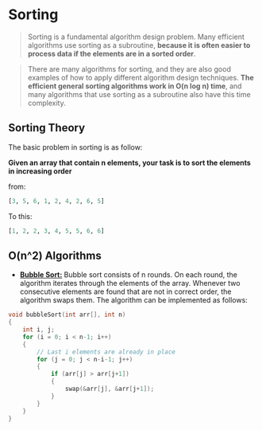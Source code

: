 # Sorting

> Sorting is a fundamental algorithm design problem. Many efficient algorithms
use sorting as a subroutine, **because it is often easier to process data if the
elements are in a sorted order**.

> There are many algorithms for sorting, and they are also good examples of
how to apply different algorithm design techniques. **The efficient general sorting
algorithms work in O(n log n) time**, and many algorithms that use sorting as a
subroutine also have this time complexity.

## Sorting Theory

The basic problem  in sorting is as follow:

**Given an array that contain n elements, your task is to sort the elements in increasing order**

from: 
```python
[3, 5, 6, 1, 2, 4, 2, 6, 5]
```

To this:

```python
[1, 2, 2, 3, 4, 5, 5, 6, 6]
```

## O(n^2)  Algorithms
- **[Bubble Sort:](https://github.com/addleonel/cpp-fundamentals/blob/main/algorithms/sorting/bubble_sort.cc)** Bubble sort consists of n rounds. On each round, the algorithm iterates
through the elements of the array. Whenever two consecutive elements are found
that are not in correct order, the algorithm swaps them. The algorithm can be
implemented as follows: 
```cpp
void bubbleSort(int arr[], int n)
{
    int i, j;
    for (i = 0; i < n-1; i++)
    {
        // Last i elements are already in place
        for (j = 0; j < n-i-1; j++)
        {
            if (arr[j] > arr[j+1])
            {
                swap(&arr[j], &arr[j+1]);
            }
        }
    }
}
```
